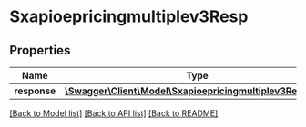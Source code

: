 # Sxapioepricingmultiplev3Resp

## Properties
Name | Type | Description | Notes
------------ | ------------- | ------------- | -------------
**response** | [**\Swagger\Client\Model\Sxapioepricingmultiplev3Response**](Sxapioepricingmultiplev3Response.md) |  | [optional] 

[[Back to Model list]](../README.md#documentation-for-models) [[Back to API list]](../README.md#documentation-for-api-endpoints) [[Back to README]](../README.md)


